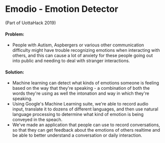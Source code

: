 # Emodio - Emotion Detector 
(Part of UottaHack 2019)

#### Problem:
- People with Autism, Aspbergers or various other communication difficulty might have trouble recognizing emotions when interacting with others, and this can cause a lot of anxiety for these people going out into public and needing to deal with stranger interactions.

#### Solution:
- Machine learning can detect what kinds of emotions someone is feeling based on the way that they're speaking - a combination of both the words they're using as well the intonation and way in which they're speaking.
- Using Google's Machine Learning suite, we're able to record audio input, translate it to dozens of different languages, and then use natural language processing to determine what kind of emotion is being conveyed in the speach.
- We've made an application that people can use to record conversations, so that they can get feedback about the emotions of others realtime and be able to better understand a conversation or daily interaction.
